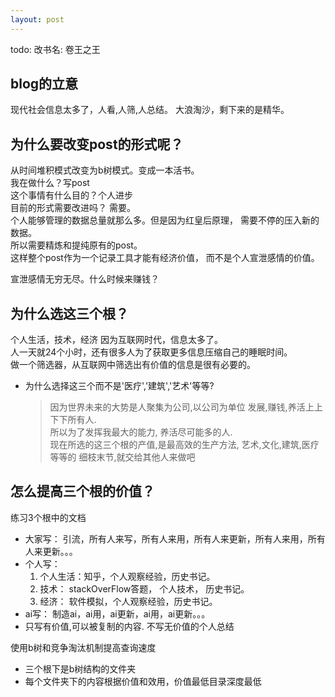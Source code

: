```yaml
---
layout: post
---
```

todo: 改书名: 卷王之王
## blog的立意
现代社会信息太多了，人看,人筛,人总结。
大浪淘沙，剩下来的是精华。

## 为什么要改变post的形式呢？
从时间堆积模式改变为b树模式。变成一本活书。  
我在做什么？写post  
这个事情有什么目的？个人进步  
目前的形式需要改进吗？ 需要。  
个人能够管理的数据总量就那么多。但是因为红皇后原理，
需要不停的压入新的数据。  
所以需要精炼和提纯原有的post。  
这样整个post作为一个记录工具才能有经济价值，
而不是个人宣泄感情的价值。  

宣泄感情无穷无尽。什么时候来赚钱？

## 为什么选这三个根？
个人生活，技术，经济
因为互联网时代，信息太多了。  
人一天就24个小时，还有很多人为了获取更多信息压缩自己的睡眠时间。  
做一个筛选器，从互联网中筛选出有价值的信息是很有必要的。  

* 为什么选择这三个而不是'医疗','建筑','艺术'等等?
  > 因为世界未来的大势是人聚集为公司,以公司为单位
  > 发展,赚钱,养活上上下下所有人.  
  > 所以为了发挥我最大的能力, 养活尽可能多的人.  
  > 现在所选的这三个根的产值,是最高效的生产方法, 艺术,文化,建筑,医疗等等的
  > 细枝末节,就交给其他人来做吧          

## 怎么提高三个根的价值？
练习3个根中的文档
* 大家写： 引流，所有人来写，所有人来用，所有人来更新，所有人来用，所有人来更新。。。  
* 个人写：  
  1. 个人生活：知乎，个人观察经验，历史书记。  
  2. 技术： stackOverFlow答题， 个人技术， 历史书记。
  3. 经济： 软件模拟，个人观察经验，历史书记。  
* ai写： 制造ai，ai用，ai更新，ai用，ai更新。。。
* 只写有价值,可以被复制的内容. 不写无价值的个人总结

使用b树和竞争淘汰机制提高查询速度
* 三个根下是b树结构的文件夹
* 每个文件夹下的内容根据价值和效用，价值最低目录深度最低
